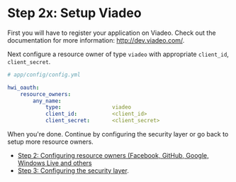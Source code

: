 Step 2x: Setup Viadeo
=====================
First you will have to register your application on Viadeo. Check out the
documentation for more information: http://dev.viadeo.com/.

Next configure a resource owner of type `viadeo` with appropriate
`client_id`, `client_secret`.

``` yaml
# app/config/config.yml

hwi_oauth:
    resource_owners:
        any_name:
            type:                viadeo
            client_id:           <client_id>
            client_secret:       <client_secret>
```

When you're done. Continue by configuring the security layer or go back to
setup more resource owners.

- [Step 2: Configuring resource owners (Facebook, GitHub, Google, Windows Live and others](2-configuring_resource_owners.md)
- [Step 3: Configuring the security layer](3-configuring_the_security_layer.md).
